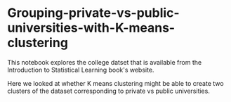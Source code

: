 # Grouping-private-vs-public-universities-with-K-means-clustering

This notebook explores the college datset that is available from the Introduction to Statistical Learning book's website.

Here we looked at whether K means clustering might be able to create two clusters of the dataset corresponding to private vs public universities.  

